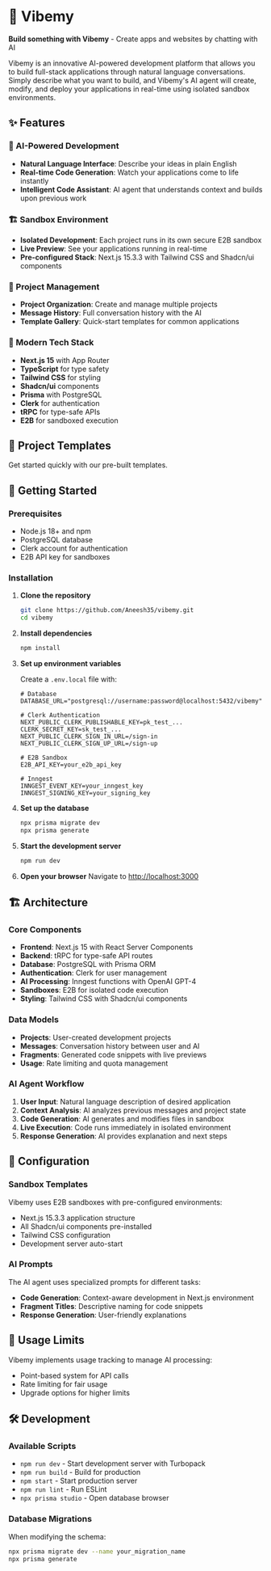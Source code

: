 # 🚀 Vibemy

**Build something with Vibemy** - Create apps and websites by chatting with AI

Vibemy is an innovative AI-powered development platform that allows you to build full-stack applications through natural language conversations. Simply describe what you want to build, and Vibemy's AI agent will create, modify, and deploy your applications in real-time using isolated sandbox environments.

## ✨ Features

### 🤖 AI-Powered Development

- **Natural Language Interface**: Describe your ideas in plain English
- **Real-time Code Generation**: Watch your applications come to life instantly
- **Intelligent Code Assistant**: AI agent that understands context and builds upon previous work

### 🏗️ Sandbox Environment

- **Isolated Development**: Each project runs in its own secure E2B sandbox
- **Live Preview**: See your applications running in real-time
- **Pre-configured Stack**: Next.js 15.3.3 with Tailwind CSS and Shadcn/ui components

### 📱 Project Management

- **Project Organization**: Create and manage multiple projects
- **Message History**: Full conversation history with the AI
- **Template Gallery**: Quick-start templates for common applications

### 🎨 Modern Tech Stack

- **Next.js 15** with App Router
- **TypeScript** for type safety
- **Tailwind CSS** for styling
- **Shadcn/ui** components
- **Prisma** with PostgreSQL
- **Clerk** for authentication
- **tRPC** for type-safe APIs
- **E2B** for sandboxed execution

## 🎯 Project Templates

Get started quickly with our pre-built templates.

## 🚀 Getting Started

### Prerequisites

- Node.js 18+ and npm
- PostgreSQL database
- Clerk account for authentication
- E2B API key for sandboxes

### Installation

1. **Clone the repository**

   ```bash
   git clone https://github.com/Aneesh35/vibemy.git
   cd vibemy
   ```

2. **Install dependencies**

   ```bash
   npm install
   ```

3. **Set up environment variables**

   Create a `.env.local` file with:

   ```env
   # Database
   DATABASE_URL="postgresql://username:password@localhost:5432/vibemy"
   
   # Clerk Authentication
   NEXT_PUBLIC_CLERK_PUBLISHABLE_KEY=pk_test_...
   CLERK_SECRET_KEY=sk_test_...
   NEXT_PUBLIC_CLERK_SIGN_IN_URL=/sign-in
   NEXT_PUBLIC_CLERK_SIGN_UP_URL=/sign-up
   
   # E2B Sandbox
   E2B_API_KEY=your_e2b_api_key
   
   # Inngest
   INNGEST_EVENT_KEY=your_inngest_key
   INNGEST_SIGNING_KEY=your_signing_key
   ```

4. **Set up the database**

   ```bash
   npx prisma migrate dev
   npx prisma generate
   ```

5. **Start the development server**

   ```bash
   npm run dev
   ```

6. **Open your browser**
   Navigate to [http://localhost:3000](http://localhost:3000)

## 🏗️ Architecture

### Core Components

- **Frontend**: Next.js 15 with React Server Components
- **Backend**: tRPC for type-safe API routes
- **Database**: PostgreSQL with Prisma ORM
- **Authentication**: Clerk for user management
- **AI Processing**: Inngest functions with OpenAI GPT-4
- **Sandboxes**: E2B for isolated code execution
- **Styling**: Tailwind CSS with Shadcn/ui components

### Data Models

- **Projects**: User-created development projects
- **Messages**: Conversation history between user and AI
- **Fragments**: Generated code snippets with live previews
- **Usage**: Rate limiting and quota management

### AI Agent Workflow

1. **User Input**: Natural language description of desired application
2. **Context Analysis**: AI analyzes previous messages and project state
3. **Code Generation**: AI generates and modifies files in sandbox
4. **Live Execution**: Code runs immediately in isolated environment
5. **Response Generation**: AI provides explanation and next steps

## 🔧 Configuration

### Sandbox Templates

Vibemy uses E2B sandboxes with pre-configured environments:

- Next.js 15.3.3 application structure
- All Shadcn/ui components pre-installed
- Tailwind CSS configuration
- Development server auto-start

### AI Prompts

The AI agent uses specialized prompts for different tasks:

- **Code Generation**: Context-aware development in Next.js environment
- **Fragment Titles**: Descriptive naming for code snippets
- **Response Generation**: User-friendly explanations

## 🚦 Usage Limits

Vibemy implements usage tracking to manage AI processing:

- Point-based system for API calls
- Rate limiting for fair usage
- Upgrade options for higher limits

## 🛠️ Development

### Available Scripts

- `npm run dev` - Start development server with Turbopack
- `npm run build` - Build for production
- `npm start` - Start production server
- `npm run lint` - Run ESLint
- `npx prisma studio` - Open database browser

### Database Migrations

When modifying the schema:

```bash
npx prisma migrate dev --name your_migration_name
npx prisma generate
```

